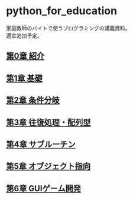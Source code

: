 # python_for_education

家庭教師のバイトで使うプログラミングの講義資料。  
適宜追加予定。

## [第0章 紹介](https://github.com/O01o/python_for_education/blob/main/0_introduction/%20README.md)
## [第1章 基礎](https://github.com/O01o/python_for_education/blob/main/1_getting_started/check.md)
## [第2章 条件分岐](https://github.com/O01o/python_for_education/blob/main/2_conditional_branch/check.md)
## [第3章 往復処理・配列型]()
## [第4章 サブルーチン]()
## [第5章 オブジェクト指向]()
## [第6章 GUIゲーム開発]()
